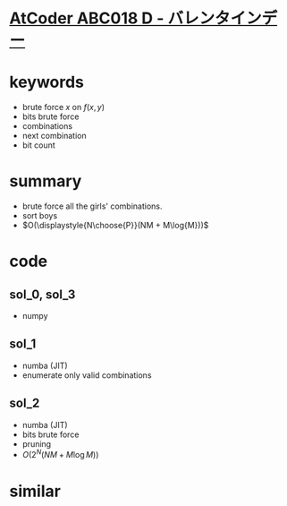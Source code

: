 # [AtCoder ABC018 D - バレンタインデー](https://atcoder.jp/contests/abc018/tasks/abc018_4)


# keywords 
- brute force $x$ on $f(x, y)$
- bits brute force 
- combinations 
- next combination
- bit count


# summary 
- brute force all the girls' combinations.
- sort boys
- $O(\displaystyle{N\choose{P}}(NM + M\log{M}))$


# code 
## sol_0, sol_3
- numpy 


## sol_1
- numba (JIT)
- enumerate only valid combinations

## sol_2
- numba (JIT)
- bits brute force
- pruning
- $O(2^N(NM + M\log{M}))$



# similar 


